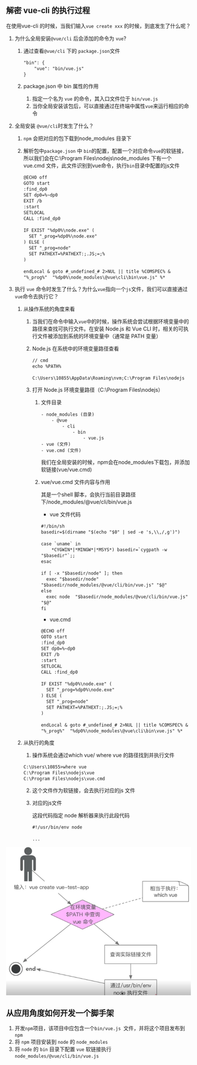 ## 解密 vue-cli 的执行过程
在使用vue-cli 的时候，当我们输入```vue create xxx``` 的时候，到底发生了什么呢？
1. 为什么全局安装`@vue/cli` 后会添加的命令为 `vue`?

     1. 通过查看`@vue/cli` 下的 `package.json`文件

        ```
        "bin": {
            "vue": "bin/vue.js"
        }
        ```

     2. package.json 中 bin 属性的作用

        1. 指定一个名为 `vue` 的命令，其入口文件位于 `bin/vue.js`
        2. 当你全局安装该包后，可以直接通过在终端中属性`vue`来运行相应的命令

2. 全局安装 `@vue/cli`时发生了什么？

     1. `npm` 会把对应的包下载到node_modules 目录下

     2. 解析包中`package.json` 中 `bin`的配置，配置一个对应命令`vue`的软链接，所以我们会在C:\Program Files\nodejs\node_modules 下有一个 vue.cmd 文件，此文件识别到vue命令，执行`bin`目录中配置的js文件

          ```
          @ECHO off
          GOTO start
          :find_dp0
          SET dp0=%~dp0
          EXIT /b
          :start
          SETLOCAL
          CALL :find_dp0
          
          IF EXIST "%dp0%\node.exe" (
            SET "_prog=%dp0%\node.exe"
          ) ELSE (
            SET "_prog=node"
            SET PATHEXT=%PATHEXT:;.JS;=;%
          )
          
          endLocal & goto #_undefined_# 2>NUL || title %COMSPEC% & "%_prog%"  "%dp0%\node_modules\@vue\cli\bin\vue.js" %*
          ```

3. 执行 `vue` 命令时发生了什么？为什么`vue`指向一个`js`文件，我们可以直接通过`vue`命令去执行它？

     1. 从操作系统的角度来看

          1. 当我们在命令中输入`vue`中的时候，操作系统会尝试根据环境变量中的路径来查找可执行文件。在安装 Node.js 和 Vue CLI 时，相关的可执行文件被添加到系统的环境变量中（通常是 PATH 变量）

          2. Node.js 在系统中的环境变量路径查看

               ```
               // cmd
               echo %PATH%
               
               C:\Users\10855\AppData\Roaming\nvm;C:\Program Files\nodejs
               ```

          3. 打开  Node.js 环境变量路径（C:\Program Files\nodejs）

               1. 文件目录

                    ```
                    - node_modules (目录)
                    	- @vue
                    		- cli
                    			- bin
                    				- vue.js
                    - vue (文件)
                    - vue.cmd (文件)
                    ```

                    我们在全局安装的时候，npm会在node_modules下载包，并添加软链接(vue/vue.cmd)

               2. vue/vue.cmd 文件内容与作用

                    其是一个shell 脚本，会执行当前目录路径下/node_modules/@vue/cli/bin/vue.js

                    - vue 文件代码

                    ```
                    #!/bin/sh
                    basedir=$(dirname "$(echo "$0" | sed -e 's,\\,/,g')")
                    
                    case `uname` in
                        *CYGWIN*|*MINGW*|*MSYS*) basedir=`cygpath -w "$basedir"`;;
                    esac
                    
                    if [ -x "$basedir/node" ]; then
                      exec "$basedir/node"  "$basedir/node_modules/@vue/cli/bin/vue.js" "$@"
                    else 
                      exec node  "$basedir/node_modules/@vue/cli/bin/vue.js" "$@"
                    fi
                    ```

                    - vue.cmd

                    ```
                    @ECHO off
                    GOTO start
                    :find_dp0
                    SET dp0=%~dp0
                    EXIT /b
                    :start
                    SETLOCAL
                    CALL :find_dp0
                    
                    IF EXIST "%dp0%\node.exe" (
                      SET "_prog=%dp0%\node.exe"
                    ) ELSE (
                      SET "_prog=node"
                      SET PATHEXT=%PATHEXT:;.JS;=;%
                    )
                    
                    endLocal & goto #_undefined_# 2>NUL || title %COMSPEC% & "%_prog%"  "%dp0%\node_modules\@vue\cli\bin\vue.js" %*
                    ```

     2. 从执行的角度

          1. 操作系统会通过which vue/ where vue 的路径找到并执行文件

          ```
          C:\Users\10855>where vue
          C:\Program Files\nodejs\vue
          C:\Program Files\nodejs\vue.cmd
          ```

          2. 这个文件作为软链接，会去执行对应的js 文件

          3. 对应的js文件

             这段代码指定 node 解析器来执行此段代码

             ```
             #!/usr/bin/env node
             
             ...
             ```


![image-20231210152249462](cliTheory.assets/image-20231210152249462.png)

## 从应用角度如何开发一个脚手架

1. 开发`npm`项目，该项目中应包含一个`bin/vue.js `文件，并将这个项目发布到`npm`
2. 将 `npm` 项目安装到 `node` 的 `node_modules`
3. 将 `node` 的 `bin` 目录下配置 `vue` 软链接执行 `node_modules/@vue/cli/bin/vue.js `

